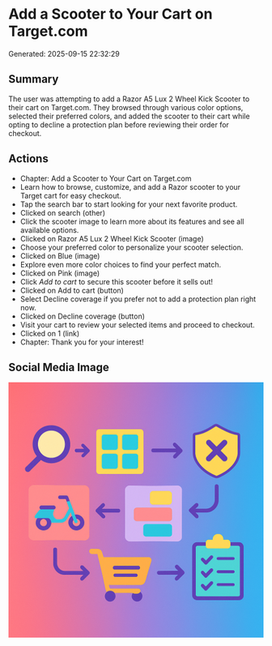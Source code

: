 # Add a Scooter to Your Cart on Target.com

Generated: 2025-09-15 22:32:29

## Summary

The user was attempting to add a Razor A5 Lux 2 Wheel Kick Scooter to their cart on Target.com. They browsed through various color options, selected their preferred colors, and added the scooter to their cart while opting to decline a protection plan before reviewing their order for checkout.

## Actions

- Chapter: Add a Scooter to Your Cart on Target.com
-    Learn how to browse, customize, and add a Razor scooter to your Target cart for easy checkout.
- Tap the search bar to start looking for your next favorite product.
- Clicked on search (other)
- Click the scooter image to learn more about its features and see all available options.
- Clicked on Razor A5 Lux 2 Wheel Kick Scooter (image)
- Choose your preferred color to personalize your scooter selection.
- Clicked on Blue (image)
- Explore even more color choices to find your perfect match.
- Clicked on Pink (image)
- Click *Add to cart* to secure this scooter before it sells out!
- Clicked on Add to cart (button)
- Select Decline coverage if you prefer not to add a protection plan right now.
- Clicked on Decline coverage (button)
- Visit your cart to review your selected items and proceed to checkout.
- Clicked on 1 (link)
- Chapter: Thank you for your interest!

## Social Media Image

![Flow Social Media Image](images/user_flow.png)
